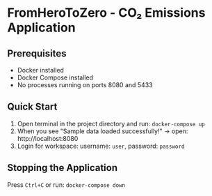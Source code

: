 # FromHeroToZero - CO₂ Emissions Application

## Prerequisites
- Docker installed
- Docker Compose installed
- No processes running on ports 8080 and 5433

## Quick Start
1. Open terminal in the project directory and run: `docker-compose up`
2. When you see "Sample data loaded successfully!" -> open: http://localhost:8080
3. Login for workspace: username: `user`, password: `password`

## Stopping the Application
Press `Ctrl+C` or run: `docker-compose down`